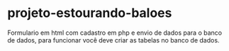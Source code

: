 # projeto-estourando-baloes
Formulario em html com cadastro em php e envio de dados para o banco de dados, para funcionar você deve criar as tabelas no banco de dados. 
